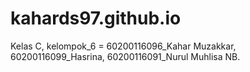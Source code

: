 # kahards97.github.io
Kelas C, kelompok_6 = 60200116096_Kahar Muzakkar, 60200116099_Hasrina, 60200116091_Nurul Muhlisa NB.
